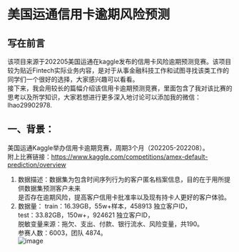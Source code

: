 # 美国运通信用卡逾期风险预测

## 写在前言
该项目来源于202205美国运通在kaggle发布的信用卡风险逾期预测竞赛。该项目较为贴近Fintech实际业务内容，是对于从事金融科技工作和试图寻找该类工作的同学们一个很好的选择，大家感兴趣可以看看。<br>
接下来，我会用较长的篇幅介绍该信用卡逾期预测竞赛，里面包含了我对该比赛的思考以及所学知识，大家若想进行更多深入地讨论可以添加我的微信： lhao29902978.

## 一、背景：
美国运通Kaggle举办信用卡逾期竞赛，周期3个月（202205-202208）。<br>
附上比赛链接：https://www.kaggle.com/competitions/amex-default-prediction/overview <br>
1.	数据描述：数据集为包含时间序列行为的客户匿名档案信息，目的在于用所提供数据集预测客户未来 <br>
是否存在逾期风险，提高客户信用卡批准率以及现有持卡人更好的客户体验。<br>
2.	数据量： train：16.39GB，55w+样本，458913 独立客户ID，<br>
               test：33.82GB，150w+，924621 独立客户ID，<br>
               脱敏变量来源：拖欠、支出、付款、银行流水、风险变量，共190。<br>
参赛人数：6003，团队 4874。<br>
![image](https://user-images.githubusercontent.com/68267592/196034016-17cff97d-bd3f-4847-8496-d8f67faffebc.png)





